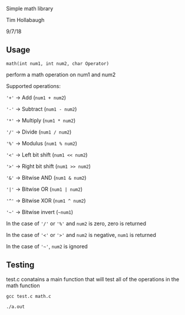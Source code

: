 Simple math library

Tim Hollabaugh

9/7/18

## Usage

`math(int num1, int num2, char Operator)`

perform a math operation on num1 and num2

Supported operations:

`'+'` -> Add (`num1 + num2`)

`'-'` -> Subtract (`num1 - num2`)

`'*'` -> Multiply (`num1 * num2`)

`'/'` -> Divide (`num1 / num2`)

`'%'` -> Modulus (`num1 % num2`)

`'<'` -> Left bit shift (`num1 << num2`)

`'>'` -> Right bit shift (`num1 >> num2`)

`'&'` -> Bitwise AND (`num1 & num2`)

`'|'` -> Bitwise OR (`num1 | num2`)

`'^'` -> Bitwise XOR (`num1 ^ num2`)

`'~'` -> Bitwise invert (`~num1`)


In the case of `'/'` or `'%'` and `num2` is zero, zero is returned

In the case of `'<'` or `'>'` and `num2` is negative, `num1` is returned

In the case of `'~'`, `num2` is ignored

## Testing

test.c conatains a main function that will test all of the operations in the math function

`gcc test.c math.c`

`./a.out`

